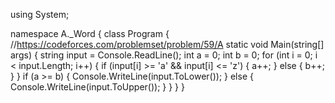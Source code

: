 using System;
 
namespace A._Word
{
    class Program
    {
        //https://codeforces.com/problemset/problem/59/A
        static void Main(string[] args)
        {
            string input = Console.ReadLine();
            int a = 0;
            int b = 0;
            for (int i = 0; i < input.Length; i++)
            {
                if (input[i] >= 'a' && input[i] <= 'z')
                {
                    a++;
                }
                else
                {
                    b++;
                }
            }
            if (a >= b)
            {
                Console.WriteLine(input.ToLower());
            }
            else
            {
                Console.WriteLine(input.ToUpper());
            }
        }
    }
}